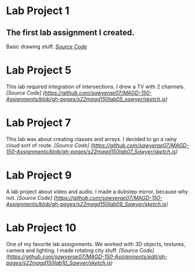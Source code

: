 # Lab Project 1
## The first lab assignment I created. 
Basic drawing stuff.
*[Source Code](https://github.com/sawyerae07/MAGD-150-Assignments/blob/gh-pages/s22magd150lab10_Sawyer/sketch.js)*




# Lab Project 5
This lab required integration of intersections. I drew a TV with 2 channels.
*[Source Code] (https://github.com/sawyerae07/MAGD-150-Assignments/blob/gh-pages/s22magd150lab05_sawyer/sketch.js)*




# Lab Project 7
This lab was about creating classes and arrays. I decided to go a rainy cloud sort of route.
*[Source Code] (https://github.com/sawyerae07/MAGD-150-Assignments/blob/gh-pages/s22magd150lab07_Sawyer/sketch.js)*




# Lab Project 9
A lab project about video and audio. I made a dubstep mirror, because why not.
*[Source Code] (https://github.com/sawyerae07/MAGD-150-Assignments/blob/gh-pages/s22magd150lab09_Sawyer/sketch.js)*




# Lab Project 10
One of my favorite lab assignments. We worked with 3D objects, textures, camera and lighting. I made rotating city stuff.
*[Source Code] (https://github.com/sawyerae07/MAGD-150-Assignments/edit/gh-pages/s22magd150lab10_Sawyer/sketch.js)*

